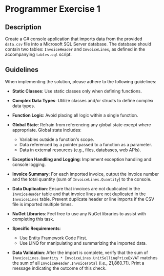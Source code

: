 # Programmer Exercise 1

## Description

Create a C# console application that imports data from the provided `data.csv` file into a Microsoft SQL Server database. The database should contain two tables: `InvoiceHeader` and `InvoiceLines`, as defined in the accompanying `tables.sql` script.

## Guidelines

When implementing the solution, please adhere to the following guidelines:

- **Static Classes**: Use static classes only when defining functions.
- **Complex Data Types**: Utilize classes and/or structs to define complex data types.
- **Function Logic**: Avoid placing all logic within a single function.
- **Global State**: Refrain from referencing any global state except where appropriate. Global state includes:
  - Variables outside a function's scope.
  - Data referenced by a pointer passed to a function as a parameter.
  - Data in external resources (e.g., files, databases, web APIs).

- **Exception Handling and Logging**: Implement exception handling and console logging.
- **Invoice Summary**: For each imported invoice, output the invoice number and the total quantity (sum of `InvoiceLines.Quantity`) to the console.
- **Data Duplication**: Ensure that invoices are not duplicated in the `InvoiceHeader` table and that invoice lines are not duplicated in the `InvoiceLines` table. Prevent duplicate header or line imports if the CSV file is imported multiple times.
- **NuGet Libraries**: Feel free to use any NuGet libraries to assist with completing this task.
- **Specific Requirements**:
  - Use Entity Framework Code First.
  - Use LINQ for manipulating and summarizing the imported data.

- **Data Validation**: After the import is complete, verify that the sum of `InvoiceLines.Quantity * InvoiceLines.UnitSellingPriceExVAT` matches the sum of all `InvoiceHeader.InvoiceTotal` (i.e., 21,860.71). Print a message indicating the outcome of this check.
